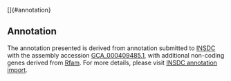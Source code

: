 []{#annotation}

Annotation
----------

The annotation presented is derived from annotation submitted to
[INSDC](http://www.insdc.org) with the assembly accession
[GCA\_000409485.1](http://www.ebi.ac.uk/ena/data/view/GCA_000409485.1),
with additional non-coding genes derived from
[Rfam](http://rfam.xfam.org/). For more details, please visit [INSDC
annotation
import](http://ensemblgenomes.org/info/data/insdc_annotation).
